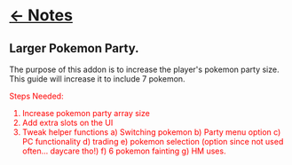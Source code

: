 <style>
	research{
		color:red
	}
</style>

# [<- Notes](../Notes.md)

## Larger Pokemon Party.

The purpose of this addon is to increase the player's pokemon party size. This guide will increase it to include 7 pokemon.


<research>
Steps Needed:

1. Increase pokemon party array size
2. Add extra slots on the UI
3. Tweak helper functions
	a) Switching pokemon
	b) Party menu option
	c) PC functionality
	d) trading
	e) pokemon selection (option since not used often... daycare tho!)
	f) 6 pokemon fainting
	g) HM uses.
</reserach>

